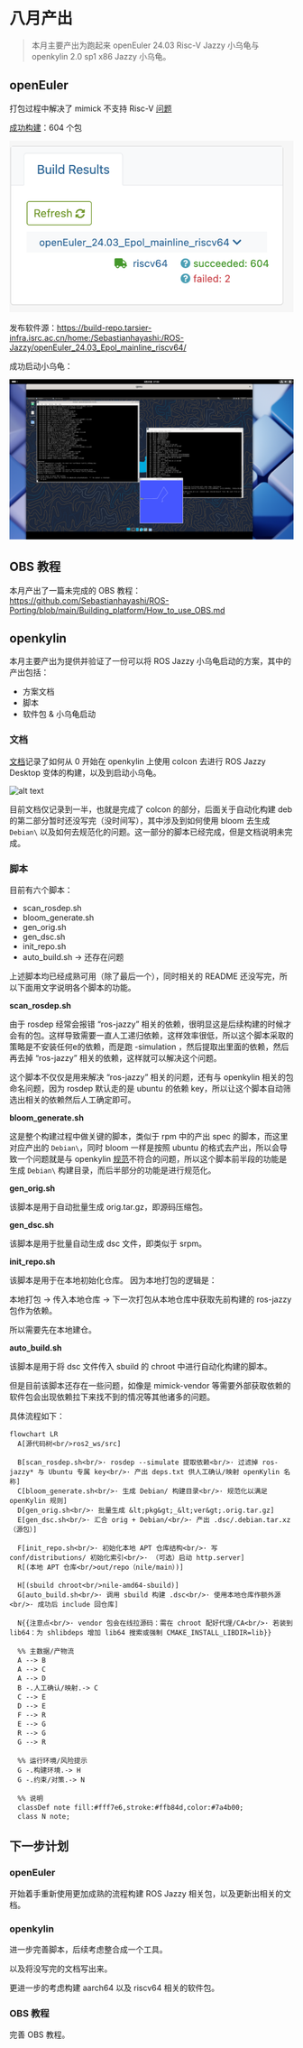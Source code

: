# 八月产出

> 本月主要产出为跑起来 openEuler 24.03 Risc-V Jazzy 小乌龟与 openkylin 2.0 sp1 x86 Jazzy 小乌龟。

## openEuler

打包过程中解决了 mimick 不支持 Risc-V [问题](https://github.com/Sebastianhayashi/ROS-Porting/issues/12)

[成功构建](https://build.tarsier-infra.isrc.ac.cn/project/show/home:Sebastianhayashi:ROS-Jazzy)：604 个包

![alt text](./img/rv_jazzy.png)

发布软件源：https://build-repo.tarsier-infra.isrc.ac.cn/home:/Sebastianhayashi:/ROS-Jazzy/openEuler_24.03_Epol_mainline_riscv64/

成功启动小乌龟：

![alt text](./img/rv_jazzy_turtle.jpg)

## OBS 教程

本月产出了一篇未完成的 OBS 教程：https://github.com/Sebastianhayashi/ROS-Porting/blob/main/Building_platform/How_to_use_OBS.md

## openkylin

本月主要产出为提供并验证了一份可以将 ROS Jazzy 小乌龟启动的方案，其中的产出包括：

- 方案文档
- 脚本
- 软件包 & 小乌龟启动

### 文档

[文档](https://github.com/Sebastianhayashi/ROS-Porting/blob/main/openKylin_Jazzy/Porting_Plan.md)记录了如何从 0 开始在 openkylin 上使用 colcon 去进行 ROS Jazzy Desktop 变体的构建，以及到启动小乌龟。

![alt text](./img/openkylin_x86_turtle.jpg)

目前文档仅记录到一半，也就是完成了 colcon 的部分，后面关于自动化构建 deb 的第二部分暂时还没写完（没时间写），其中涉及到如何使用 bloom 去生成 `Debian\` 以及如何去规范化的问题。这一部分的脚本已经完成，但是文档说明未完成。

### 脚本

目前有六个脚本：

 - scan_rosdep.sh
 - bloom_generate.sh
 - gen_orig.sh
 - gen_dsc.sh
 - init_repo.sh
 - auto_build.sh -> 还存在问题

上述脚本均已经成熟可用（除了最后一个），同时相关的 README 还没写完，所以下面用文字说明各个脚本的功能。

**scan_rosdep.sh**

 由于 rosdep 经常会报错 “ros-jazzy” 相关的依赖，很明显这是后续构建的时候才会有的包。这样导致需要一直人工递归依赖，这样效率很低，所以这个脚本采取的策略是不安装任何e的依赖，而是跑 -simulation ，然后提取出里面的依赖，然后再去掉 “ros-jazzy” 相关的依赖，这样就可以解决这个问题。
 
 这个脚本不仅仅是用来解决 “ros-jazzy” 相关的问题，还有与 openkylin 相关的包命名问题，因为 rosdep 默认走的是 ubuntu 的依赖 key，所以让这个脚本自动筛选出相关的依赖然后人工确定即可。

**bloom_generate.sh**

这是整个构建过程中做关键的脚本，类似于 rpm 中的产出 spec 的脚本，而这里对应产出的 `Debian\`，同时 bloom 一样是按照 ubuntu 的格式去产出，所以会导致一个问题就是与 openkylin [规范](https://gitee.com/openkylin/docs/blob/master/04_%E7%A4%BE%E5%8C%BA%E8%B4%A1%E7%8C%AE/%E5%BC%80%E5%8F%91%E6%8C%87%E5%8D%97/openKylin%E6%89%93%E5%8C%85%E6%8C%87%E5%8D%97.md)不符合的问题，所以这个脚本前半段的功能是生成 `Debian\` 构建目录，而后半部分的功能是进行规范化。

**gen_orig.sh**

该脚本是用于自动批量生成 orig.tar.gz，即源码压缩包。

**gen_dsc.sh**

该脚本是用于批量自动生成 dsc 文件，即类似于 srpm。

**init_repo.sh**

该脚本是用于在本地初始化仓库。
因为本地打包的逻辑是：

本地打包 -> 传入本地仓库 -> 下一次打包从本地仓库中获取先前构建的 ros-jazzy 包作为依赖。

所以需要先在本地建仓。

**auto_build.sh**

该脚本是用于将 dsc 文件传入 sbuild 的 chroot 中进行自动化构建的脚本。

但是目前该脚本还存在一些问题，如像是 mimick-vendor 等需要外部获取依赖的软件包会出现依赖拉下来找不到的情况等其他诸多的问题。

具体流程如下：

```mermaid
flowchart LR
  A[源代码树<br/>ros2_ws/src]

  B[scan_rosdep.sh<br/>· rosdep --simulate 提取依赖<br/>· 过滤掉 ros-jazzy* 与 Ubuntu 专属 key<br/>· 产出 deps.txt 供人工确认/映射 openKylin 名称]
  C[bloom_generate.sh<br/>· 生成 Debian/ 构建目录<br/>· 规范化以满足 openKylin 规则]
  D[gen_orig.sh<br/>· 批量生成 &lt;pkg&gt;_&lt;ver&gt;.orig.tar.gz]
  E[gen_dsc.sh<br/>· 汇合 orig + Debian/<br/>· 产出 .dsc/.debian.tar.xz（源包）]

  F[init_repo.sh<br/>· 初始化本地 APT 仓库结构<br/>· 写 conf/distributions/ 初始化索引<br/>· （可选）启动 http.server]
  R[(本地 APT 仓库<br/>out/repo（nile/main）)]

  H[(sbuild chroot<br/>nile-amd64-sbuild)]
  G[auto_build.sh<br/>· 调用 sbuild 构建 .dsc<br/>· 使用本地仓库作额外源<br/>· 成功后 include 回仓库]

  N{{注意点<br/>· vendor 包会在线拉源码：需在 chroot 配好代理/CA<br/>· 若装到 lib64：为 shlibdeps 增加 lib64 搜索或强制 CMAKE_INSTALL_LIBDIR=lib}}

  %% 主数据/产物流
  A --> B
  A --> C
  A --> D
  B -.人工确认/映射.-> C
  C --> E
  D --> E
  F --> R
  E --> G
  R --> G
  G --> R

  %% 运行环境/风险提示
  G -.构建环境.-> H
  G -.约束/对策.-> N

  %% 说明
  classDef note fill:#fff7e6,stroke:#ffb84d,color:#7a4b00;
  class N note;
```

## 下一步计划

### openEuler

开始着手重新使用更加成熟的流程构建 ROS Jazzy 相关包，以及更新出相关的文档。

### openkylin
 
进一步完善脚本，后续考虑整合成一个工具。

以及将没写完的文档写出来。

更进一步的考虑构建 aarch64 以及 riscv64 相关的软件包。

### OBS 教程

完善 OBS 教程。